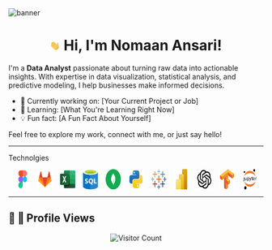 <link rel="stylesheet" href="styles.css">

<div>
 <img src='./assests/images/banner.png' alt=banner>
<div>

<h1 align="center">
 <img src="https://raw.githubusercontent.com/ABSphreak/ABSphreak/master/gifs/Hi.gif"width="20px">
 </a> Hi, I'm Nomaan Ansari!
</h1>


I'm a **Data Analyst** passionate about turning raw data into actionable insights. With expertise in data visualization, statistical analysis, and predictive modeling, I help businesses make informed decisions.


- 🔭 Currently working on: [Your Current Project or Job]
- 🌱 Learning: [What You're Learning Right Now]
- 💡 Fun fact: [A Fun Fact About Yourself]


Feel free to explore my work, connect with me, or just say hello!

---

Technolgies

<div style="display: flex; justify-content: center; gap: 15px;">
  <img src="./assests/ico/Figma.svg" alt="Figma" width="30">
  <img src="./assests/ico/Gitlab.svg" alt="Gitlab" width="30">
  <img src="./assests/ico/Excel.svg" alt="Github" width="30">
  <img src="./assests/ico/SQL.svg" alt="SQL" width="30">
  <img src="./assests/ico/mongoDB.svg" alt="mongoDB" width="30">
  <img src="./assests/ico/Python.svg" alt="Python" width="30">
  <img src="./assests/ico/Tableau.svg" alt="Tableau" width="30">
  <img src="./assests/ico/Power BI.svg" alt="PowerBI" width="30">
  <img src="./assests/ico/openai.svg" alt="openai.svg" width="30">
  <img src="./assests/ico/Tensorflow.svg" alt="Tensorflow" width="30">
  <img src="./assests/ico/Jupyter notebook.svg" alt="Jupyter notebook" width="30">
</div>

---

## 👀 ‖ Profile Views

<div align="center">
  <img src="https://profile-counter.glitch.me/YOUR_GITHUB_USERNAME/count.svg" alt="Visitor Count" />
</div>